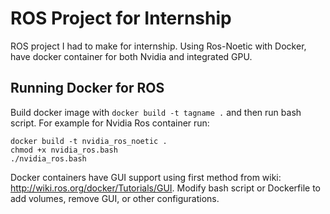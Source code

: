 # ROS Project for Internship
ROS project I had to make for internship. Using Ros-Noetic with Docker, have docker container for both Nvidia and integrated GPU.

## Running Docker for ROS
Build docker image with `docker build -t tagname .` and then run bash script. For example for Nvidia Ros container run: 
```
docker build -t nvidia_ros_noetic .
chmod +x nvidia_ros.bash
./nvidia_ros.bash
```
Docker containers have GUI support using first method from wiki: http://wiki.ros.org/docker/Tutorials/GUI. Modify bash script or Dockerfile to add volumes, remove GUI, or other configurations.